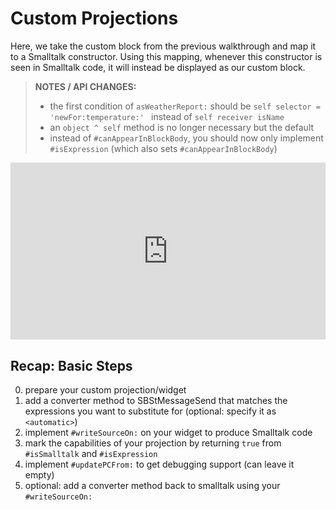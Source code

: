 # Custom Projections

Here, we take the custom block from the previous walkthrough and map it to a Smalltalk constructor. Using this mapping, whenever this constructor is seen in Smalltalk code, it will instead be displayed as our custom block.

> **NOTES / API CHANGES:**
> * the first condition of `asWeatherReport:` should be `self selector = 'newFor:temperature:' ` instead of `self receiver isName`
> * an `object ^ self` method is no longer necessary but the default
> * instead of `#canAppearInBlockBody`, you should now only implement `#isExpression` (which also sets `#canAppearInBlockBody`)

<div style="position: relative; padding-bottom: 56.25%; height: 0; overflow: hidden; max-width: 100%;"><iframe style="position: absolute; top: 0; left: 0; width: 100%; height: 100%;" src="https://player.vimeo.com/video/541133593" width="640" height="360" frameborder="0" allow="autoplay; fullscreen; picture-in-picture" allowfullscreen></iframe></div>

## Recap: Basic Steps
0. prepare your custom projection/widget
1. add a converter method to SBStMessageSend that matches the expressions you want to substitute for (optional: specify it as `<automatic>`)
2. implement `#writeSourceOn:` on your widget to produce Smalltalk code
3. mark the capabilities of your projection by returning `true` from `#isSmalltalk` and `#isExpression`
3. implement `#updatePCFrom:` to get debugging support (can leave it empty)
4. optional: add a converter method back to smalltalk using your `#writeSourceOn:`

